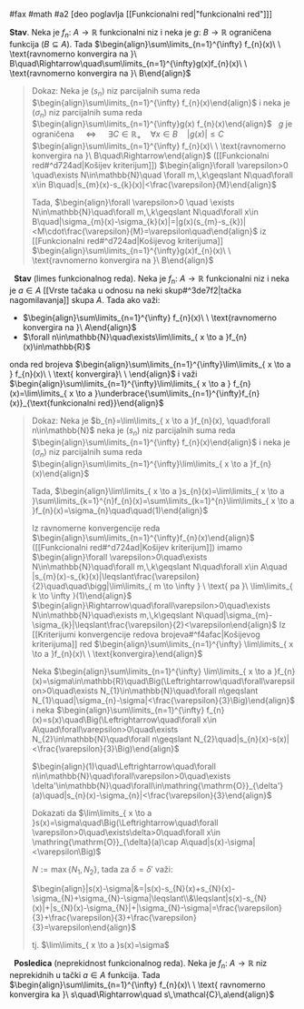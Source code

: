 #fax #math #a2 [deo poglavlja [[Funkcionalni red|"funkcionalni red"]]]
$\:$

**Stav**. Neka je $f_{n}:\ A\to\mathbb{R}$ funkcionalni niz i neka je $g:\ B\to\mathbb{R}$ ograničena funkcija ($B\subseteq A$). Tada
$\begin{align}\sum\limits_{n=1}^{\infty} f_{n}(x)\ \ \text{ravnomerno konvergira na }\ B\quad\Rightarrow\quad\sum\limits_{n=1}^{\infty}g(x)f_{n}(x)\ \ \text{ravnomerno konvergira na }\ B\end{align}$
> Dokaz:
> Neka je $(s_{n})$ niz parcijalnih suma reda $\begin{align}\sum\limits_{n=1}^{\infty} f_{n}(x)\end{align}$
> i neka je $(\sigma_{n})$ niz parcijalnih suma reda $\begin{align}\sum\limits_{n=1}^{\infty}g(x) f_{n}(x)\end{align}$
>$\:$
>$g$ je ograničena $\quad\Leftrightarrow\quad$ $\exists C\in\mathbb{R}_{+}\quad\forall x\in B\quad |g(x)|\leqslant C$
>$\:$
> $\begin{align}\sum\limits_{n=1}^{\infty} f_{n}(x)\ \ \text{ravnomerno konvergira na }\ B\quad\Rightarrow\end{align}$ ([[Funkcionalni red#^d724ad|Košijev kriterijum]])
> $\begin{align}\forall \varepsilon>0 \quad\exists N\in\mathbb{N}\quad \forall m,\,k\geqslant N\quad\forall x\in B\quad|s_{m}(x)-s_{k}(x)|<\frac{\varepsilon}{M}\end{align}$
>
>Tada, $\begin{align}\forall \varepsilon>0 \quad \exists N\in\mathbb{N}\quad\forall m,\,k\geqslant N\quad\forall x\in B\quad|\sigma_{m}(x)-\sigma_{k}(x)|=|g(x)(s_{m}-s_{k})|<M\cdot\frac{\varepsilon}{M}=\varepsilon\quad\end{align}$
>iz [[Funkcionalni red#^d724ad|Košijevog kriterijuma]] $\begin{align}\sum\limits_{n=1}^{\infty}g(x)f_{n}(x)\ \ \text{ravnomerno konvergira na }\ B\end{align}$

$\:$
**Stav** (limes funkcionalnog reda). Neka je $f_{n}:\ A\to\mathbb{R}$ funkcionalni niz i neka je $a\in A$ [[Vrste tačaka u odnosu na neki skup#^3de7f2|tačka nagomilavanja]] skupa $A$. Tada ako važi:
- $\begin{align}\sum\limits_{n=1}^{\infty} f_{n}(x)\ \ \text{ravnomerno konvergira na }\ A\end{align}$
- $\forall n\in\mathbb{N}\quad\exists\lim\limits_{ x \to a }f_{n}(x)\in\mathbb{R}$

onda red brojeva $\begin{align}\sum\limits_{n=1}^{\infty}\lim\limits_{ x \to a } f_{n}(x)\ \ \text{ konvergira}\ \ \end{align}$ i važi
$\begin{align}\sum\limits_{n=1}^{\infty}\lim\limits_{ x \to a } f_{n}(x)=\lim\limits_{ x \to a }\underbrace{\sum\limits_{n=1}^{\infty}f_{n}(x)}_{\text{funkcionalni red}}\end{align}$

> Dokaz: Neka je $b_{n}=\lim\limits_{ x \to a }f_{n}(x), \quad\forall n\in\mathbb{N}$
> neka je $(s_{n})$ niz parcijalnih suma reda $\begin{align}\sum\limits_{n=1}^{\infty} f_{n}(x)\end{align}$
> i neka je $(\sigma_{n})$ niz parcijalnih suma reda $\begin{align}\sum\limits_{n=1}^{\infty}\lim\limits_{ x \to a }f_{n}(x)\end{align}$
>
> Tada,  $\begin{align}\lim\limits_{ x \to a }s_{n}(x)=\lim\limits_{ x \to a }\sum\limits_{k=1}^{n}f_{n}(x)=\sum\limits_{k=1}^{n}\lim\limits_{ x \to a }f_{n}(x)=\sigma_{n}\quad\quad(1)\end{align}$
>
> Iz ravnomerne konvergencije reda $\begin{align}\sum\limits_{n=1}^{\infty}f_{n}(x)\end{align}$ ([[Funkcionalni red#^d724ad|Košijev kriterijum]]) imamo
> $\begin{align}\forall \varepsilon>0\quad\exists N\in\mathbb{N}\quad\forall m,\,k\geqslant N\quad\forall x\in A\quad |s_{m}(x)-s_{k}(x)|\leqslant\frac{\varepsilon}{2}\quad\quad\bigg|\lim\limits_{ m \to \infty } \ \text{ pa           }\ \lim\limits_{ k \to \infty }(1)\end{align}$
> $\begin{align}\Rightarrow\quad\forall\varepsilon>0\quad\exists N\in\mathbb{N}\quad\exists m,\,k\geqslant N\quad|\sigma_{m}-\sigma_{k}|\leqslant\frac{\varepsilon}{2}<\varepsilon\end{align}$
> Iz [[Kriterijumi konvergencije redova brojeva#^f4afac|Košijevog kriterijuma]] red $\begin{align}\sum\limits_{n=1}^{\infty} \lim\limits_{ x \to a }f_{n}(x)\ \ \text{konvergira}\end{align}$
> 
> Neka $\begin{align}\sum\limits_{n=1}^{\infty} \lim\limits_{ x \to a }f_{n}(x)=\sigma\in\mathbb{R}\quad\Big(\Leftrightarrow\quad\forall\varepsilon>0\quad\exists N_{1}\in\mathbb{N}\quad\forall n\geqslant N_{1}\quad|\sigma_{n}-\sigma|<\frac{\varepsilon}{3}\Big)\end{align}$
> i neka $\begin{align}\sum\limits_{n=1}^{\infty} f_{n}(x)=s(x)\quad\Big(\Leftrightarrow\quad\forall x\in A\quad\forall\varepsilon>0\quad\exists N_{2}\in\mathbb{N}\quad\forall n\geqslant N_{2}\quad|s_{n}(x)-s(x)|<\frac{\varepsilon}{3}\Big)\end{align}$ 
>
>$\begin{align}(1)\quad\Leftrightarrow\quad\forall n\in\mathbb{N}\quad\forall\varepsilon>0\quad\exists \delta'\in\mathbb{N}\quad\forall\in\mathring{\mathrm{O}}_{\delta'}(a)\quad|s_{n}(x)-\sigma_{n}|<\frac{\varepsilon}{3}\end{align}$
>
> Dokazati da $\lim\limits_{ x \to a }s(x)=\sigma\quad\Big(\Leftrightarrow\quad\forall \varepsilon>0\quad\exists\delta>0\quad\forall x\in \mathring{\mathrm{O}}_{\delta}(a)\cap  A\quad|s(x)-\sigma|<\varepsilon\Big)$
> 
> $N:=\max\{N_{1},\,N_{2}\}$, tada za $\delta=\delta'$ važi:
> 
>  $\begin{align}|s(x)-\sigma|&=|s(x)-s_{N}(x)+s_{N}(x)-\sigma_{N}+\sigma_{N}-\sigma|\leqslant\\&\leqslant|s(x)-s_{N}(x)|+|s_{N}(x)-\sigma_{N}|+|\sigma_{N}-\sigma|=\frac{\varepsilon}{3}+\frac{\varepsilon}{3}+\frac{\varepsilon}{3}=\varepsilon\end{align}$
>  
>  tj. $\lim\limits_{ x \to a }s(x)=\sigma$


$\:$
**Posledica** (neprekidnost funkcionalnog reda). Neka je $f_{n}:\ A\to\mathbb{R}$ niz neprekidnih u tački $a\in A$ funkcija. Tada 
$\begin{align}\sum\limits_{n=1}^{\infty} f_{n}(x)\ \ \text{ ravnomerno konvergira ka }\ s\quad\Rightarrow\quad s\,\mathcal{C}\,a\end{align}$ 